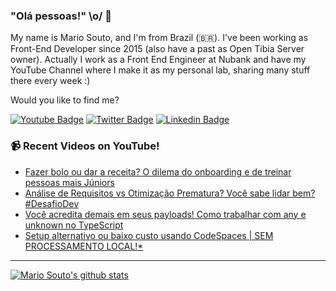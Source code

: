 ### "Olá pessoas!" \o/ 👋

My name is Mario Souto, and I'm from Brazil (🇧🇷). I've been working as Front-End Developer since 2015 (also have a past as Open Tibia Server owner). Actually I work as a Front End Engineer at Nubank and have my YouTube Channel where I make it as my personal lab, sharing many stuff there every week :)

Would you like to find me?

[![Youtube Badge](https://img.shields.io/badge/-Youtube-FF0000?style=flat-square&labelColor=FF0000&logo=youtube&logoColor=white&link=https://youtube.com/c/DevSoutinho)](https://youtube.com/c/DevSoutinho)
[![Twitter Badge](https://img.shields.io/badge/-Twitter-1ca0f1?style=flat-square&labelColor=1ca0f1&logo=twitter&logoColor=white&link=https://twitter.com/omariosouto)](https://twitter.com/omariosouto)
[![Linkedin Badge](https://img.shields.io/badge/-LinkedIn-blue?style=flat-square&logo=Linkedin&logoColor=white&link=https://www.linkedin.com/in/omariosouto)](https://www.linkedin.com/in/omariosouto)

### 📹 Recent Videos on YouTube!

<!-- YOUTUBE:START -->
- [Fazer bolo ou dar a receita? O dilema do onboarding e de treinar pessoas mais Júniors](https://www.youtube.com/watch?v=P_gGkJwhOJs)
- [Análise de Requisitos vs Otimização Prematura? Você sabe lidar bem? #DesafioDev](https://www.youtube.com/watch?v=rNK6Hy2Z2kg)
- [Você acredita demais em seus payloads! Como trabalhar com any e unknown no TypeScript](https://www.youtube.com/watch?v=0rkD8V77h6o)
- [Setup alternativo ou baixo custo usando CodeSpaces | SEM PROCESSAMENTO LOCAL!*](https://www.youtube.com/watch?v=vWEb0PdUl3M)
<!-- YOUTUBE:END -->

____


[![Mario Souto's github stats](https://github-readme-stats.vercel.app/api?username=omariosouto&theme=dark&show_icons=true&count_private=true)](https://github.com/omariosouto)
